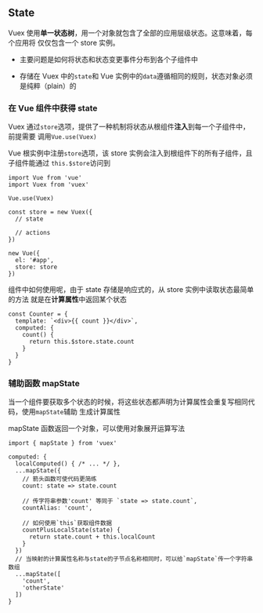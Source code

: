 ## State

Vuex 使用**单一状态树**，用一个对象就包含了全部的应用层级状态。这意味着，每个应用将
仅仅包含一个 store 实例。

- 主要问题是如何将状态和状态变更事件分布到各个子组件中

- 存储在 Vuex 中的`state`和 Vue 实例中的`data`遵循相同的规则，状态对象必须是纯粹（plain）的

### 在 Vue 组件中获得 state

Vuex 通过`store`选项，提供了一种机制将状态从根组件**注入**到每一个子组件中，前提需要
调用`Vue.use(Vuex)`

Vue 根实例中注册`store`选项，该 store 实例会注入到根组件下的所有子组件，且子组件能通过
`this.$store`访问到

```
import Vue from 'vue'
import Vuex from 'vuex'

Vue.use(Vuex)

const store = new Vuex({
  // state

  // actions
})

new Vue({
  el: '#app',
  store: store
})
```

组件中如何使用呢，由于 state 存储是响应式的，从 store 实例中读取状态最简单的方法
就是在**计算属性**中返回某个状态

```
const Counter = {
  template: `<div>{{ count }}</div>`,
  computed: {
    count() {
      return this.$store.state.count
    }
  }
}
```

### 辅助函数 mapState

当一个组件要获取多个状态的时候，将这些状态都声明为计算属性会重复写相同代码，使用`mapState`辅助
生成计算属性

mapState 函数返回一个对象，可以使用对象展开运算写法

```
import { mapState } from 'vuex'

computed: {
  localComputed() { /* ... */ },
  ...mapState({
    // 箭头函数可使代码更简练
    count: state => state.count

    // 传字符串参数'count' 等同于 `state => state.count`,
    countAlias: 'count',

    // 如何使用`this`获取组件数据
    countPlusLocalState(state) {
      return state.count + this.localCount
    }
  })
  // 当映射的计算属性名称与state的子节点名称相同时，可以给`mapState`传一个字符串数组
  ...mapState([
    'count',
    'otherState'
  ])
}
```
